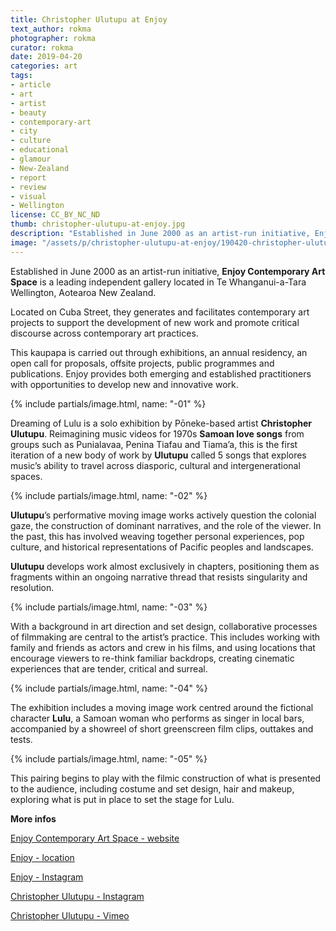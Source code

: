 ```yaml
---
title: Christopher Ulutupu at Enjoy
text_author: rokma
photographer: rokma
curator: rokma
date: 2019-04-20
categories: art
tags:
- article
- art   
- artist
- beauty
- contemporary-art
- city
- culture
- educational
- glamour
- New-Zealand
- report
- review
- visual
- Wellington
license: CC_BY_NC_ND
thumb: christopher-ulutupu-at-enjoy.jpg
description: "Established in June 2000 as an artist-run initiative, Enjoy Public Art Gallery is a leading independent contemporary art space located in Te Whanganui-a-Tara Wellington, Aotearoa New Zealand. Dreaming of Lulu is a solo exhibition by Poneke-based artist Christopher Ulutupu."
image: "/assets/p/christopher-ulutupu-at-enjoy/190420-christopher-ulutupu-at-enjoy.jpg"
---
```


Established in June 2000 as an artist-run initiative, **Enjoy Contemporary Art Space** is a leading independent gallery located in Te Whanganui-a-Tara Wellington, Aotearoa New Zealand.

Located on Cuba Street, they generates and facilitates contemporary art projects to support the development of new work and promote critical discourse across contemporary art practices.

This kaupapa is carried out through exhibitions, an annual residency, an open call for proposals, offsite projects, public programmes and publications. Enjoy provides both emerging and established practitioners with opportunities to develop new and innovative work.

{% include partials/image.html, name: "-01" %}

Dreaming of Lulu is a solo exhibition by Pōneke-based artist **Christopher Ulutupu**. Reimagining music videos for 1970s **Samoan love songs** from groups such as Punialavaa, Penina Tiafau and Tiama’a, this is the first iteration of a new body of work by **Ulutupu** called 5 songs that explores music’s ability to travel across diasporic, cultural and intergenerational spaces.

{% include partials/image.html, name: "-02" %}

**Ulutupu**’s performative moving image works actively question the colonial gaze, the construction of dominant narratives, and the role of the viewer. In the past, this has involved weaving together personal experiences, pop culture, and historical representations of Pacific peoples and landscapes.

**Ulutupu** develops work almost exclusively in chapters, positioning them as fragments within an ongoing narrative thread that resists singularity and resolution.

{% include partials/image.html, name: "-03" %}

With a background in art direction and set design, collaborative processes of filmmaking are central to the artist’s practice. This includes working with family and friends as actors and crew in his films, and using locations that encourage viewers to re-think familiar backdrops, creating cinematic experiences that are tender, critical and surreal.


{% include partials/image.html, name: "-04" %}

The exhibition includes a moving image work centred around the fictional character **Lulu**, a Samoan woman who performs as singer in local bars, accompanied by a showreel of short greenscreen film clips, outtakes and tests.


{% include partials/image.html, name: "-05" %}

This pairing begins to play with the filmic construction of what is presented to the audience, including costume and set design, hair and makeup, exploring what is put in place to set the stage for Lulu.




**More infos**

[Enjoy Contemporary Art Space - website](http://enjoy.org.nz)

[Enjoy - location](https://goo.gl/maps/WE9HNzSDntHA3HLCA)

[Enjoy - Instagram](https://www.instagram.com/enjoycontemporaryartspace/)

[Christopher Ulutupu - Instagram](https://www.instagram.com/tulisi88/)

[Christopher Ulutupu - Vimeo](https://vimeo.com/user51569760)
